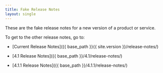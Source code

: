 ```yaml
---
title: Fake Release Notes
layout: single
---
```


These are the fake release notes for a new version of a product or service.

To get to the other release notes, go to:

* [Current Release Notes]({{ base_path }}{{ site.version }}/release-notes/)

* [4.1 Release Notes]({{ base_path }}/4.1/release-notes/)

* [4.1.1 Release Notes]({{ base_path }}/4.1.1/release-notes/)

